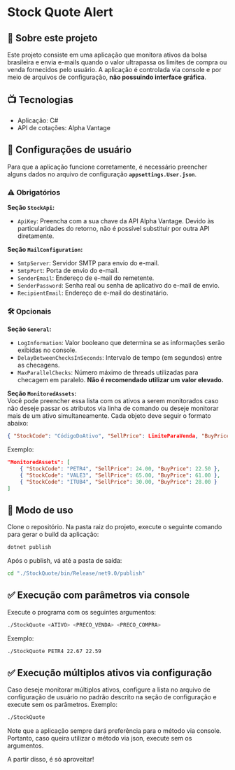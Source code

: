 # Stock Quote Alert

## 📖 Sobre este projeto
Este projeto consiste em uma aplicação que monitora ativos da bolsa brasileira e envia e-mails quando o valor ultrapassa os limites de compra ou venda fornecidos pelo usuário. A aplicação é controlada via console e por meio de arquivos de configuração, **não possuindo interface gráfica**.

## 📺 Tecnologias
- Aplicação: C#  
- API de cotações: Alpha Vantage

## 🔧 Configurações de usuário
Para que a aplicação funcione corretamente, é necessário preencher alguns dados no arquivo de configuração **`appsettings.User.json`**.

### ⚠️ Obrigatórios

**Seção `StockApi`:**  
- `ApiKey`: Preencha com a sua chave da API Alpha Vantage. Devido às particularidades do retorno, não é possível substituir por outra API diretamente.

**Seção `MailConfiguration`:**  
- `SmtpServer`: Servidor SMTP para envio do e-mail.  
- `SmtpPort`: Porta de envio do e-mail.  
- `SenderEmail`: Endereço de e-mail do remetente.  
- `SenderPassword`: Senha real ou senha de aplicativo do e-mail de envio.  
- `RecipientEmail`: Endereço de e-mail do destinatário.

### 🛠️ Opcionais

**Seção `General`:**  
- `LogInformation`: Valor booleano que determina se as informações serão exibidas no console.  
- `DelayBetweenChecksInSeconds`: Intervalo de tempo (em segundos) entre as checagens.  
- `MaxParallelChecks`: Número máximo de threads utilizadas para checagem em paralelo. **Não é recomendado utilizar um valor elevado.**

**Seção `MonitoredAssets`:**  
Você pode preencher essa lista com os ativos a serem monitorados caso não deseje passar os atributos via linha de comando ou deseje monitorar mais de um ativo simultaneamente. Cada objeto deve seguir o formato abaixo:

```json
{ "StockCode": "CódigoDoAtivo", "SellPrice": LimiteParaVenda, "BuyPrice": LimiteParaCompra }
```

Exemplo:

```json
"MonitoredAssets": [
    { "StockCode": "PETR4", "SellPrice": 24.00, "BuyPrice": 22.50 },
    { "StockCode": "VALE3", "SellPrice": 65.00, "BuyPrice": 61.00 },
    { "StockCode": "ITUB4", "SellPrice": 30.00, "BuyPrice": 28.00 }
]
```

## 📰 Modo de uso
Clone o repositório. Na pasta raiz do projeto, execute o seguinte comando para gerar o build da aplicação:

```bash
dotnet publish
```

Após o publish, vá até a pasta de saída:

```bash
cd "./StockQuote/bin/Release/net9.0/publish"
```

## ✅ Execução com parâmetros via console
Execute o programa com os seguintes argumentos:

```bash
./StockQuote <ATIVO> <PRECO_VENDA> <PRECO_COMPRA>
```

Exemplo:

```bash
./StockQuote PETR4 22.67 22.59
```

## ✅ Execução múltiplos ativos via configuração
Caso deseje monitorar múltiplos ativos, configure a lista no arquivo de configuração de usuário no padrão descrito na seção de configuração e execute sem os parâmetros.
Exemplo:

```bash
./StockQuote
```
Note que a aplicação sempre dará preferência para o método via console. Portanto, caso queira utilizar o método via json, execute sem os argumentos.

A partir disso, é só aproveitar!